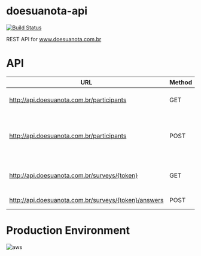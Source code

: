 # doesuanota-api

[![Build Status](https://travis-ci.org/matheusmessora/doesuanota-api.svg?branch=master)](https://travis-ci.org/matheusmessora/doesuanota-api)

REST API for www.doesuanota.com.br

# API

| URL | Method | Action |
| --- | --- | --- |
| http://api.doesuanota.com.br/participants | GET | Return all registered participants |
| http://api.doesuanota.com.br/participants | POST | Register a new participant if is not already registered |
| http://api.doesuanota.com.br/surveys/{token}| GET | Return survey for the given token |
| http://api.doesuanota.com.br/surveys/{token}/answers| POST | Answer the survey |

# Production Environment

![aws](https://s3.amazonaws.com/doesuanota.com.br/img/cloudcraft+-+doesuanota-backend+(2).png)